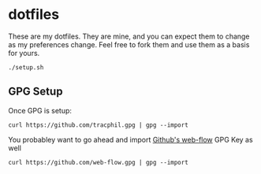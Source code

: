 # dotfiles

These are my dotfiles. They are mine, and you can expect them to change as my preferences change. Feel free to fork them and use them as a basis for yours.

```
./setup.sh
```


## GPG Setup

Once GPG is setup:

```
curl https://github.com/tracphil.gpg | gpg --import
```

You probabley want to go ahead and import [Github's web-flow](https://github.com/web-flow) GPG Key as well

```
curl https://github.com/web-flow.gpg | gpg --import
```
